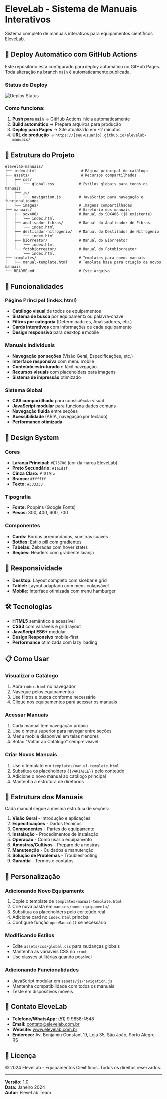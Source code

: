 # EleveLab - Sistema de Manuais Interativos

Sistema completo de manuais interativos para equipamentos científicos EleveLab.

## 🚀 Deploy Automático com GitHub Actions

Este repositório está configurado para deploy automático no GitHub Pages. Toda alteração na branch `main` é automaticamente publicada.

### Status do Deploy
![Deploy Status](https://github.com/[seu-usuario]/elevelab-manuais/actions/workflows/deploy.yml/badge.svg)

### Como funciona:
1. **Push para `main`** → GitHub Actions inicia automaticamente
2. **Build automático** → Prepara arquivos para produção
3. **Deploy para Pages** → Site atualizado em ~2 minutos
4. **URL de produção** → `https://[seu-usuario].github.io/elevelab-manuais/`

## 📁 Estrutura do Projeto

```
elevelab-manuais/
├── index.html                    # Página principal do catálogo
├── assets/                       # Recursos compartilhados
│   ├── css/
│   │   └── global.css           # Estilos globais para todos os manuais
│   ├── js/
│   │   └── navigation.js        # JavaScript para navegação e funcionalidades
│   └── images/                  # Imagens compartilhadas
├── manuais/                     # Diretório dos manuais
│   ├── sox406/                  # Manual do SOX406 (já existente)
│   │   └── index.html
│   ├── analisador-fibras/       # Manual do Analisador de Fibras
│   │   └── index.html
│   ├── destilador-nitrogenio/   # Manual do Destilador de Nitrogênio
│   │   └── index.html
│   ├── biorreator/              # Manual do Biorreator
│   │   └── index.html
│   └── fotobiorreator/          # Manual do Fotobiorreator
│       └── index.html
├── templates/                   # Templates para novos manuais
│   └── manual-template.html     # Template base para criação de novos manuais
└── README.md                    # Este arquivo
```

## 🚀 Funcionalidades

### Página Principal (index.html)
- **Catálogo visual** de todos os equipamentos
- **Sistema de busca** por equipamento ou palavra-chave
- **Filtros por categoria** (Determinadores, Analisadores, etc.)
- **Cards interativos** com informações de cada equipamento
- **Design responsivo** para desktop e mobile

### Manuais Individuais
- **Navegação por seções** (Visão Geral, Especificações, etc.)
- **Interface responsiva** com menu mobile
- **Conteúdo estruturado** e fácil navegação
- **Recursos visuais** com placeholders para imagens
- **Sistema de impressão** otimizado

### Sistema Global
- **CSS compartilhado** para consistência visual
- **JavaScript modular** para funcionalidades comuns
- **Navegação fluida** entre seções
- **Acessibilidade** (ARIA, navegação por teclado)
- **Performance otimizada**

## 🎨 Design System

### Cores
- **Laranja Principal:** `#E73700` (cor da marca EleveLab)
- **Preto Secundário:** `#1a1d1f`
- **Cinza Claro:** `#f8f9fa`
- **Branco:** `#ffffff`
- **Texto:** `#333333`

### Tipografia
- **Fonte:** Poppins (Google Fonts)
- **Pesos:** 300, 400, 600, 700

### Componentes
- **Cards:** Bordas arredondadas, sombras suaves
- **Botões:** Estilo pill com gradientes
- **Tabelas:** Zebradas com hover states
- **Seções:** Headers com gradiente laranja

## 📱 Responsividade

- **Desktop:** Layout completo com sidebar e grid
- **Tablet:** Layout adaptado com menu colapsável
- **Mobile:** Interface otimizada com menu hamburger

## 🛠️ Tecnologias

- **HTML5** semântico e acessível
- **CSS3** com variáveis e grid layout
- **JavaScript ES6+** modular
- **Design Responsivo** mobile-first
- **Performance** otimizada com lazy loading

## 📋 Como Usar

### Visualizar o Catálogo
1. Abra `index.html` no navegador
2. Navegue pelos equipamentos
3. Use filtros e busca conforme necessário
4. Clique nos equipamentos para acessar os manuais

### Acessar Manuais
1. Cada manual tem navegação própria
2. Use o menu superior para navegar entre seções
3. Menu mobile disponível em telas menores
4. Botão "Voltar ao Catálogo" sempre visível

### Criar Novos Manuais
1. Use o template em `templates/manual-template.html`
2. Substitua os placeholders `{{VARIABLE}}` pelo conteúdo
3. Adicione o novo manual ao catálogo principal
4. Mantenha a estrutura de diretórios

## 📝 Estrutura dos Manuais

Cada manual segue a mesma estrutura de seções:

1. **Visão Geral** - Introdução e aplicações
2. **Especificações** - Dados técnicos
3. **Componentes** - Partes do equipamento
4. **Instalação** - Procedimentos de instalação
5. **Operação** - Como usar o equipamento
6. **Amostras/Cultivos** - Preparo de amostras
7. **Manutenção** - Cuidados e manutenção
8. **Solução de Problemas** - Troubleshooting
9. **Garantia** - Termos e contatos

## 🔧 Personalização

### Adicionando Novo Equipamento
1. Copie o template de `templates/manual-template.html`
2. Crie nova pasta em `manuais/nome-equipamento/`
3. Substitua os placeholders pelo conteúdo real
4. Adicione card no `index.html` principal
5. Configure função `openManual()` se necessário

### Modificando Estilos
- Edite `assets/css/global.css` para mudanças globais
- Mantenha as variáveis CSS no `:root`
- Use classes utilitárias quando possível

### Adicionando Funcionalidades
- JavaScript modular em `assets/js/navigation.js`
- Mantenha compatibilidade com todos os manuais
- Teste em dispositivos móveis

## 📧 Contato EleveLab

- **Telefone/WhatsApp:** (51) 9 9858-4548
- **Email:** contato@elevelab.com.br
- **Website:** www.elevelab.com.br
- **Endereço:** Av. Benjamin Constant 19, Loja 35, São João, Porto Alegre-RS

## 📄 Licença

© 2024 EleveLab - Equipamentos Científicos. Todos os direitos reservados.

---

**Versão:** 1.0  
**Data:** Janeiro 2024  
**Autor:** EleveLab Team
